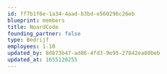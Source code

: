 ```yaml
---
id: ff7b1f6e-1a34-4aad-b3bd-e560296c26eb
blueprint: members
title: NoardCode
founding_partner: false
type: Bedrijf
employees: 1-10
updated_by: 8d873b47-ad86-4fd3-9e95-27842ea80beb
updated_at: 1655120255
---
```

